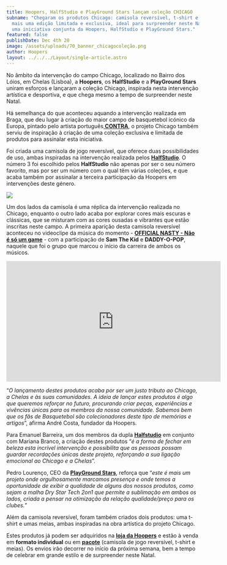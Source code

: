 ```yaml
---
title: Hoopers, HalfStudio e PlayGround Stars lançam coleção CHICAGO
subname: "Chegaram os produtos Chicago: camisola reversível, t-shirt e meias. É
  mais uma edição limitada e exclusiva, ideal para surpreender neste Natal, e
  uma iniciativa conjunta da Hoopers, HalfStudio e PlayGround Stars."
featured: false
publishDate: Dec 4th 20
image: /assets/uploads/70_banner_chicagocoleção.png
author: Hoopers
layout: ../../../Layout/single-article.astro
---
```

No âmbito da intervenção do campo Chicago, localizado no Bairro dos Lóios, em Chelas (Lisboa), a **Hoopers**, os **HalfStudio** e a **PlayGround Stars** uniram esforços e lançaram a coleção Chicago, inspirada nesta intervenção artística e desportiva, e que chega mesmo a tempo de surpreender neste Natal.

Há semelhança do que aconteceu aquando a intervenção realizada em Braga, que deu lugar à criação do maior campo de basquetebol icónico da Europa, pintado pelo artista português<u> **[CONTRA](https://www.instagram.com/contra.rua/)**</u>, o projeto Chicago também serviu de inspiração à criação de uma coleção exclusiva e limitada de produtos para assinalar esta iniciativa.

Foi criada uma camisola de jogo reversível, que oferece duas possibilidades de uso, ambas inspiradas na intervenção realizada pelos **[HalfStudio](https://www.instagram.com/halfstudiosigns/)**. O número 3 foi escolhido pelos **HalfStudio** não apenas por ser o seu número favorito, mas por ser um número com o qual têm várias coleções, e que acaba também por assinalar a terceira participação da Hoopers em intervenções deste género. 

![](/assets/uploads/chicago.jpeg)

Um dos lados da camisola é uma réplica da intervenção realizada no Chicago, enquanto o outro lado acaba por explorar cores mais escuras e clássicas, que se misturam com as cores ousadas e vibrantes que estão inscritas neste campo. A primeira aparição desta camisola reversível aconteceu no videoclipe da música do momento - <u>**[OFFICIAL NASTY - Não é só um game](https://www.youtube.com/watch?ab_channel=TVChelas&v=6O-lusjRp-o)**</u> - com a participação de **Sam The Kid** e **DADDY-O-POP**, naquele que foi o grupo que marcou o início da carreira de ambos os músicos.

<iframe width="560" height="315" src="https://www.youtube.com/embed/6O-lusjRp-o" title="YouTube video player" frameborder="0" allow="accelerometer; autoplay; clipboard-write; encrypted-media; gyroscope; picture-in-picture" allowfullscreen></iframe>

“*O lançamento destes produtos acaba por ser um justo tributo ao Chicago, a Chelas e às suas comunidades. A ideia de lançar estes produtos é algo que queremos reforçar no futuro, procurando criar peças, experiências e vivências únicas para os membros da nossa comunidade. Sabemos bem que os fãs de Basquetebol são colecionadores deste tipo de memórias e artigos*”, afirma André Costa, fundador da Hoopers.

Para Emanuel Barreira, um dos membros da dupla **[Halfstudio](https://www.instagram.com/halfstudiosigns/)** em conjunto com Mariana Branco, a criação destes produtos “*é a forma de fechar em beleza esta incrível intervenção e possibilita que as pessoas possam guardar recordações únicas deste projeto, reforçando a sua ligação emocional ao Chicago e a Chelas*”.

Pedro Lourenço, CEO da **[PlayGround Stars](https://www.instagram.com/playgroundstars/)**, reforça que “*este é mais um projeto onde orgulhosamente marcamos presença e onde temos a oportunidade de exibir a qualidade de alguns dos nossos produtos, como sejam a malha Dry Star Tech 2on1 que permite a sublimação em ambos os lados, criada a pensar na otimização da relação qualidade/preço para os clubes.*”

Além da camisola reversível, foram também criados dois produtos: uma t-shirt e umas meias, ambas inspiradas na obra artística do projeto Chicago.

Estes produtos já podem ser adquiridos na **[loja da Hoopers](https://www.hoopers.club/loja)** e estão à venda em **formato individual** ou em **[pacote](https://www.hoopers.club/loja/pack-chicago)** (camisola de jogo reversível, t-shirt e meias). Os envios irão decorrer no início da próxima semana, bem a tempo de celebrar em grande estilo e de surpreender neste Natal.